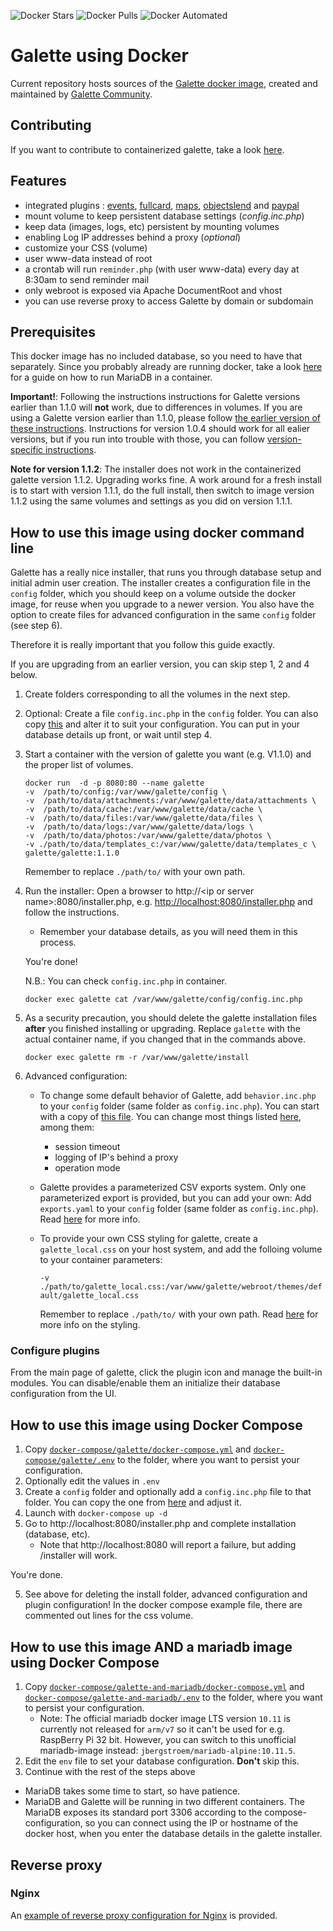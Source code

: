![Docker Stars](https://img.shields.io/docker/stars/galette/galette.svg) ![Docker Pulls](https://img.shields.io/docker/pulls/galette/galette.svg) ![Docker Automated](https://img.shields.io/docker/automated/galette/galette.svg)
# Galette using Docker

Current repository hosts sources of the [Galette docker image](https://hub.docker.com/repository/docker/galette/galette), created and maintained by [Galette Community](https://github.com/galette-community/).

## Contributing
If you want to contribute to containerized galette, take a look [here](./CONTRIBUTING.md).

## Features
* integrated plugins : [events](https://github.com/galette/plugin-events), [fullcard](https://github.com/galette/plugin-fullcard), [maps](https://github.com/galette/plugin-maps), [objectslend](https://github.com/galette/plugin-objectslend) and [paypal](https://github.com/galette/plugin-paypal)
* mount volume to keep persistent database settings (*config.inc.php*)
* keep data (images, logs, etc) persistent by mounting volumes
* enabling Log IP addresses behind a proxy (*optional*)
* customize your CSS (volume)
* user www-data instead of root
* a crontab will run `reminder.php` (with user www-data) every day at 8:30am to send reminder mail
* only webroot is exposed via Apache DocumentRoot and vhost
* you can use reverse proxy to access Galette by domain or subdomain

## Prerequisites
This docker image has no included database, so you need to have that separately. Since you probably already are running docker, take a look [here](https://mariadb.com/kb/en/installing-and-using-mariadb-via-docker/#creating-a-container) for a guide on how to run MariaDB in a container.

**Important!**: Following the instructions instructions for Galette versions earlier than 1.1.0 will **not** work, due to differences in volumes. If you are using a Galette version earlier than 1.1.0, please follow [the earlier version of these instructions](https://github.com/galette-community/docker/blob/1.0.4/README.md#how-to-use-this-image-using-docker-command-line). Instructions for version 1.0.4 should work for all ealier versions, but if you run into trouble with those, you can follow [version-specific instructions](https://github.com/galette-community/docker/tags).

**Note for version 1.1.2**: The installer does not work in the containerized galette version 1.1.2. Upgrading works fine. A work around for a fresh install is to start with version 1.1.1, do the full install, then switch to image version 1.1.2 using the same volumes and settings as you did on version 1.1.1.

## How to use this image using docker command line

Galette has a really nice installer, that runs you through database setup and initial admin user creation. The installer creates a configuration file in the `config` folder, which you should keep on a volume outside the docker image, for reuse when you upgrade to a newer version. You also have the option to create files for advanced configuration in the same `config` folder (see step 6).

Therefore it is really important that you follow this guide exactly.

If you are upgrading from an earlier version, you can skip step 1, 2 and 4 below.

1. Create folders corresponding to all the volumes in the next step.
2. Optional: Create a file `config.inc.php` in the `config` folder. You can also copy [this](.example/config/config.inc.php) and alter it to suit your configuration. You can put in your database details up front, or wait until step 4.
3. Start a container with the version of galette you want (e.g. V1.1.0) and the proper list of volumes.
    ```
    docker run  -d -p 8080:80 --name galette
    -v  /path/to/config:/var/www/galette/config \
    -v  /path/to/data/attachments:/var/www/galette/data/attachments \
    -v  /path/to/data/cache:/var/www/galette/data/cache \
    -v  /path/to/data/files:/var/www/galette/data/files \
    -v  /path/to/data/logs:/var/www/galette/data/logs \
    -v  /path/to/data/photos:/var/www/galette/data/photos \
    -v ./path/to/data/templates_c:/var/www/galette/data/templates_c \
    galette/galette:1.1.0
    ```
    Remember to replace `./path/to/` with your own path.

4. Run the installer: Open a browser to http://\<ip or server name\>:8080/installer.php, e.g. [http://localhost:8080/installer.php](http://localhost:8080/installer.php) and follow the instructions.
    - Remember your database details, as you will need them in this process.

    You're done!
    
    N.B.: You can check `config.inc.php` in container.

    `docker exec galette cat /var/www/galette/config/config.inc.php`

5. As a security precaution, you should delete the galette installation files **after** you finished installing or upgrading. Replace `galette` with the actual container name, if you changed that in the commands above.

    `docker exec galette rm -r /var/www/galette/install`

6. Advanced configuration:

    - To change some default behavior of Galette, add `behavior.inc.php` to your `config` folder (same folder as `config.inc.php`). You can start with a copy of [this file](./.example/config/behavior.inc.php). You can change most things listed [here](https://doc.galette.eu/en/master/usermanual/avancee.html#behavior), among them:
        - session timeout
        - logging of IP's behind a proxy
        - operation mode

    - Galette provides a parameterized CSV exports system. Only one parameterized export is provided, but you can add your own: Add `exports.yaml` to your `config` folder (same folder as `config.inc.php`). Read [here](https://doc.galette.eu/en/master/usermanual/avancee.html#csv-exports) for more info.

    - To provide your own CSS styling for galette, create a `galette_local.css` on your host system, and add the folloing volume to your container parameters:

        `-v ./path/to/galette_local.css:/var/www/galette/webroot/themes/default/galette_local.css`

        Remember to replace `./path/to/` with your own path. Read [here](https://doc.galette.eu/en/master/usermanual/avancee.html#adapt-to-your-graphical-chart) for more info on the styling.

### Configure plugins
From the main page of galette, click the plugin icon and manage the built-in modules. You can disable/enable them an initialize their database configuration from the UI.

## How to use this image using Docker Compose
1. Copy [`docker-compose/galette/docker-compose.yml`](docker-compose/galette/docker-compose.yml) and [`docker-compose/galette/.env`](docker-compose/galette/.env) to the folder, where you want to persist your configuration.
2. Optionally edit the values in `.env`
3. Create a `config` folder and optionally add a `config.inc.php` file to that folder. You can copy the one from [here](.example/config/config.inc.php) and adjust it.
4. Launch with `docker-compose up -d`
5. Go to http://localhost:8080/installer.php and complete installation (database, etc).
    - Note that http://localhost:8080 will report a failure, but adding /installer will work.

You're done.

5. See above for deleting the install folder, advanced configuration and plugin configuration! In the docker compose example file, there are commented out lines for the css volume.

## How to use this image AND a mariadb image using Docker Compose
1. Copy [`docker-compose/galette-and-mariadb/docker-compose.yml`](docker-compose/galette-and-mariadb/docker-compose.yml) and [`docker-compose/galette-and-mariadb/.env`](docker-compose/galette-and-mariadb/.env) to the folder, where you want to persist your configuration.
    - Note: The official mariadb docker image LTS version `10.11` is currently not released for `arm/v7` so it can't be used for e.g. RaspBerry Pi 32 bit. However, you can switch to this unofficial mariadb-image instead: `jbergstroem/mariadb-alpine:10.11.5`.
2. Edit the `env` file to set your database configuration. **Don't** skip this.   
3. Continue with the rest of the steps above

- MariaDB takes some time to start, so have patience. 
- MariaDB and Galette will be running in two different containers. The MariaDB exposes its standard port 3306 according to the compose-configuration, so you can connect using the IP or hostname of the docker host, when you enter the database details in the galette installer.

## Reverse proxy
### Nginx

An [example of reverse proxy configuration for Nginx](.example/nginx/nginx.conf) is provided.
